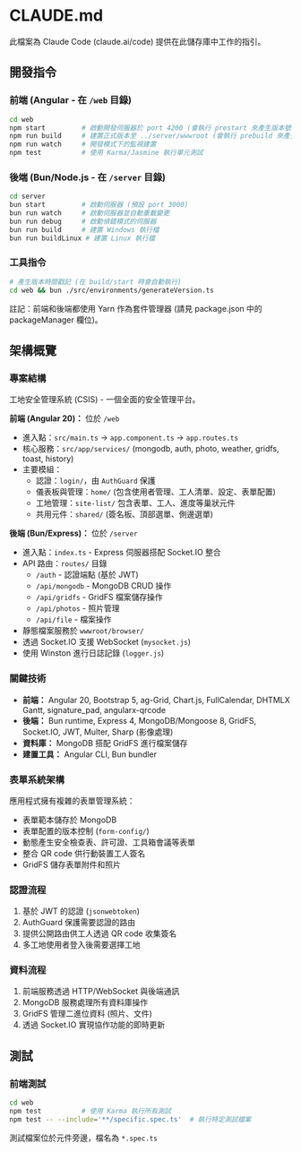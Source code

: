 # CLAUDE.md

此檔案為 Claude Code (claude.ai/code) 提供在此儲存庫中工作的指引。

## 開發指令

### 前端 (Angular - 在 `/web` 目錄)
```bash
cd web
npm start         # 啟動開發伺服器於 port 4200 (會執行 prestart 來產生版本號)
npm run build     # 建置正式版本至 ../server/wwwroot (會執行 prebuild 來產生版本號)
npm run watch     # 開發模式下的監視建置
npm test          # 使用 Karma/Jasmine 執行單元測試
```

### 後端 (Bun/Node.js - 在 `/server` 目錄)
```bash
cd server
bun start         # 啟動伺服器 (預設 port 3000)
bun run watch     # 啟動伺服器並自動重載變更
bun run debug     # 啟動偵錯模式的伺服器
bun run build     # 建置 Windows 執行檔
bun run buildLinux # 建置 Linux 執行檔
```

### 工具指令
```bash
# 產生版本時間戳記 (在 build/start 時會自動執行)
cd web && bun ./src/environments/generateVersion.ts
```

註記：前端和後端都使用 Yarn 作為套件管理器 (請見 package.json 中的 packageManager 欄位)。

## 架構概覽

### 專案結構
工地安全管理系統 (CSIS) - 一個全面的安全管理平台。

**前端 (Angular 20)：** 位於 `/web`
- 進入點：`src/main.ts` → `app.component.ts` → `app.routes.ts`
- 核心服務：`src/app/services/` (mongodb, auth, photo, weather, gridfs, toast, history)
- 主要模組：
  - 認證：`login/`，由 `AuthGuard` 保護
  - 儀表板與管理：`home/` (包含使用者管理、工人清單、設定、表單配置)
  - 工地管理：`site-list/` 包含表單、工人、進度等巢狀元件
  - 共用元件：`shared/` (簽名板、頂部選單、側邊選單)

**後端 (Bun/Express)：** 位於 `/server`
- 進入點：`index.ts` - Express 伺服器搭配 Socket.IO 整合
- API 路由：`routes/` 目錄
  - `/auth` - 認證端點 (基於 JWT)
  - `/api/mongodb` - MongoDB CRUD 操作
  - `/api/gridfs` - GridFS 檔案儲存操作
  - `/api/photos` - 照片管理
  - `/api/file` - 檔案操作
- 靜態檔案服務於 `wwwroot/browser/`
- 透過 Socket.IO 支援 WebSocket (`mysocket.js`)
- 使用 Winston 進行日誌記錄 (`logger.js`)

### 關鍵技術
- **前端：** Angular 20, Bootstrap 5, ag-Grid, Chart.js, FullCalendar, DHTMLX Gantt, signature_pad, angularx-qrcode
- **後端：** Bun runtime, Express 4, MongoDB/Mongoose 8, GridFS, Socket.IO, JWT, Multer, Sharp (影像處理)
- **資料庫：** MongoDB 搭配 GridFS 進行檔案儲存
- **建置工具：** Angular CLI, Bun bundler

### 表單系統架構
應用程式擁有複雜的表單管理系統：
- 表單範本儲存於 MongoDB
- 表單配置的版本控制 (`form-config/`)
- 動態產生安全檢查表、許可證、工具箱會議等表單
- 整合 QR code 供行動裝置工人簽名
- GridFS 儲存表單附件和照片

### 認證流程
1. 基於 JWT 的認證 (`jsonwebtoken`)
2. AuthGuard 保護需要認證的路由
3. 提供公開路由供工人透過 QR code 收集簽名
4. 多工地使用者登入後需要選擇工地

### 資料流程
1. 前端服務透過 HTTP/WebSocket 與後端通訊
2. MongoDB 服務處理所有資料庫操作
3. GridFS 管理二進位資料 (照片、文件)
4. 透過 Socket.IO 實現協作功能的即時更新

## 測試

### 前端測試
```bash
cd web
npm test          # 使用 Karma 執行所有測試
npm test -- --include='**/specific.spec.ts'  # 執行特定測試檔案
```

測試檔案位於元件旁邊，檔名為 `*.spec.ts`